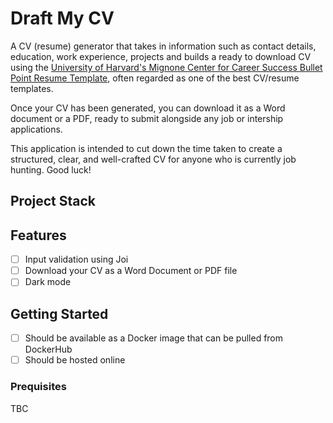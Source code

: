 # Draft My CV
A CV (resume) generator that takes in information such as contact details, education, work experience, projects and builds a ready to download CV using the [University of Harvard's Mignone Center for Career Success Bullet Point Resume Template](https://careerservices.fas.harvard.edu/resources/bullet-point-resume-template/), often regarded as one of the best CV/resume templates.

Once your CV has been generated, you can download it as a Word document or a PDF, ready to submit alongside any job or intership applications.

This application is intended to cut down the time taken to create a structured, clear, and well-crafted CV for anyone who is currently job hunting. Good luck!

## Project Stack

## Features
- [ ] Input validation using Joi
- [ ] Download your CV as a Word Document or PDF file
- [ ] Dark mode

## Getting Started

- [ ] Should be available as a Docker image that can be pulled from DockerHub
- [ ] Should be hosted online

### Prequisites

TBC
